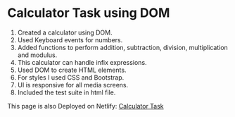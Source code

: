 # Calculator Task using DOM

1. Created a calculator using DOM.
2. Used Keyboard events for numbers.
3. Added functions to perform addition, subtraction, division, multiplication and modulus.
4. This calculator can handle infix expressions.
5. Used DOM to create HTML elements.
6. For styles I used CSS and Bootstrap.
7. UI is responsive for all media screens.
8. Included the test suite in html file.

This page is also Deployed on Netlify: [Calculator Task](https://calculator-task-dom-rk.netlify.app)